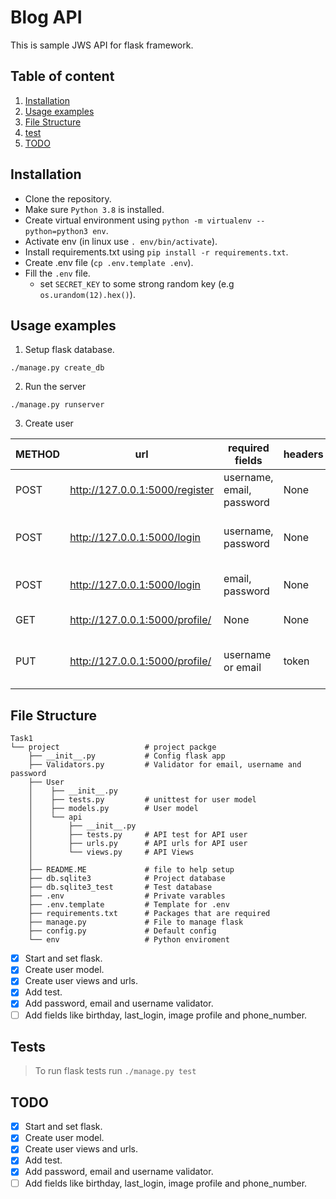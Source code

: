 # Blog API

This is sample JWS API for flask framework.

## Table of content

1. [Installation](#installation)
2. [Usage examples](#usage-examples)
3. [File Structure](#file-structure)
4. [test](#test)
5. [TODO](#todo)

<a name="installation"></a>

## Installation

- Clone the repository.
- Make sure `Python 3.8` is installed.
- Create virtual environment using `python -m virtualenv --python=python3 env`.
- Activate env (in linux use `. env/bin/activate`).
- Install requirements.txt using `pip install -r requirements.txt`.
- Create .env file (`cp .env.template .env`).
- Fill the `.env` file.
    - set `SECRET_KEY` to some strong random key (e.g `os.urandom(12).hex()`).

<a name="usage-examples"></a>

## Usage examples

1. Setup flask database.

`./manage.py create_db`

2. Run the server

`./manage.py runserver`

3. Create user

|METHOD|             url                 | required fields|headers|description|
  |------|---------------------------------|----------------| --- |---| 
| POST | http://127.0.0.1:5000/register  | username, email, password| None|Create user| 
| POST | http://127.0.0.1:5000/login     | username, password| None |Login via username and password|
| POST | http://127.0.0.1:5000/login     | email, password| None| Login via email and password|
| GET  | http://127.0.0.1:5000/profile/<user-id> | None | None| Get user info |
| PUT  | http://127.0.0.1:5000/profile/ | username or email | token|Edit my profile (auth token required) |

<a name="file-sturcture"></a>

## File Structure

```
Task1
└── project                   # project packge
    ├── __init__.py           # Config flask app 
    ├── Validators.py         # Validator for email, username and password
    ├── User
    │    ├── __init__.py
    │    ├── tests.py         # unittest for user model
    │    ├── models.py        # User model
    │    └── api
    │        ├── __init__.py  
    │        ├── tests.py     # API test for API user
    │        ├── urls.py      # API urls for API user
    │        └── views.py     # API Views
    │
    ├── README.ME             # file to help setup
    ├── db.sqlite3            # Project database
    ├── db.sqlite3_test       # Test database
    ├── .env                  # Private varables 
    ├── .env.template         # Template for .env
    ├── requirements.txt      # Packages that are required
    ├── manage.py             # File to manage flask
    ├── config.py             # Default config 
    └── env                   # Python enviroment
```

- [X] Start and set flask.
- [X] Create user model.
- [X] Create user views and urls.
- [X] Add test.
- [X] Add password, email and username validator.
- [ ] Add fields like birthday, last_login, image profile and phone_number.

<a name="tests"></a>

## Tests
> To run flask tests run `./manage.py test`

<a name="todo"></a>

## TODO

- [X] Start and set flask.
- [X] Create user model.
- [X] Create user views and urls.
- [X] Add test.
- [X] Add password, email and username validator.
- [ ] Add fields like birthday, last_login, image profile and phone_number.
